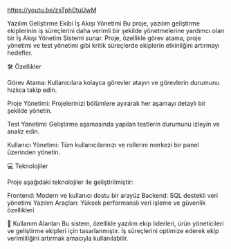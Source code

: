 https://youtu.be/zsTph0tuUwM


Yazılım Geliştirme Ekibi İş Akışı Yönetimi
Bu proje, yazılım geliştirme ekiplerinin iş süreçlerini daha verimli bir şekilde yönetmelerine yardımcı olan bir İş Akışı Yönetim Sistemi sunar. Proje, özellikle görev atama, proje yönetimi ve test yönetimi gibi kritik süreçlerde ekiplerin etkinliğini artırmayı hedefler.


🛠️ Özellikler

Görev Atama:
Kullanıcılara kolayca görevler atayın ve görevlerin durumunu hızlıca takip edin.


Proje Yönetimi:
Projelerinizi bölümlere ayırarak her aşamayı detaylı bir şekilde yönetin.


Test Yönetimi:
Geliştirme aşamasında yapılan testlerin durumunu izleyin ve analiz edin.


Kullanıcı Yönetimi:
Tüm kullanıcılarınızı ve rollerini merkezi bir panel üzerinden yönetin.




💻 Teknolojiler

Proje aşağıdaki teknolojiler ile geliştirilmiştir:

Frontend: Modern ve kullanıcı dostu bir arayüz
Backend: SQL destekli veri yönetimi
Yazılım Araçları: Yüksek performanslı veri işleme ve güvenlik özellikleri


👥 Kullanım Alanları
Bu sistem, özellikle yazılım ekip liderleri, ürün yöneticileri ve geliştirme ekipleri için tasarlanmıştır. İş süreçlerini optimize ederek ekip verimliliğini artırmak amacıyla kullanılabilir.


